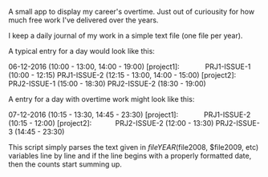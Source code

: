 A small app to display my career's overtime. Just out of curiousity for how much free work I've delivered over the years.

I keep a daily journal of my work in a simple text file (one file per year).

A typical entry for a day would look like this:

06-12-2016 (10:00 - 13:00, 14:00 - 19:00)
	[project1]:              PRJ1-ISSUE-1 (10:00 - 12:15)
	                         PRJ1-ISSUE-2 (12:15 - 13:00, 14:00 - 15:00)
	[project2]:              PRJ2-ISSUE-1 (15:00 - 18:30)
                             PRJ2-ISSUE-2 (18:30 - 19:00)

A entry for a day with overtime work might look like this:

07-12-2016 (10:15 - 13:30, 14:45 - 23:30)
	[project1]:              PRJ1-ISSUE-2 (10:15 - 12:00)
	[project2]:              PRJ2-ISSUE-2 (12:00 - 13:30)
                             PRJ2-ISSUE-3 (14:45 - 23:30)

This script simply parses the text given in $fileYEAR ($file2008, $file2009, etc) variables line by line and if the line begins with a properly formatted date, then the counts start summing up.

